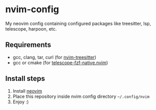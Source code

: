 # nvim-config
My neovim config containing configured packages like treesitter, lsp, telescope, harpoon, etc.

## Requirements
* gcc, clang, tar, curl (for [nvim-treesitter](https://github.com/nvim-treesitter/nvim-treesitter#requirements))
* gcc or cmake (for [telescope-fzf-native.nvim](https://github.com/nvim-telescope/telescope-fzf-native.nvim#installation))

## Install steps
1. Install [neovim](https://github.com/neovim/neovim/wiki/Installing-Neovim)
3. Place this repository inside nvim config directory ```~/.config/nvim```
4. Enjoy :)
